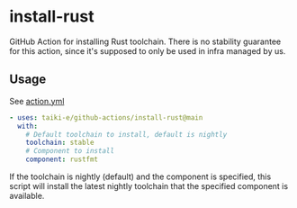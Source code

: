 # install-rust

GitHub Action for installing Rust toolchain.
There is no stability guarantee for this action, since it's supposed to only be
used in infra managed by us.

## Usage

See [action.yml](action.yml)

```yaml
- uses: taiki-e/github-actions/install-rust@main
  with:
    # Default toolchain to install, default is nightly
    toolchain: stable
    # Component to install
    component: rustfmt
```

If the toolchain is nightly (default) and the component is specified, this
script will install the latest nightly toolchain that the specified component
is available.
